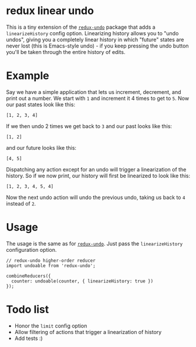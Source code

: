 # redux linear undo

This is a tiny extension of the [`redux-undo`](https://github.com/omnidan/redux-undo) package
that adds a `linearizeHistory` config option. Linearizing history allows you to "undo undos",
giving you a completely linear history in which "future" states are never lost (this is
Emacs-style undo) - if you keep pressing the undo button you'll be taken through the entire
history of edits.

# Example

Say we have a simple application that lets us increment, decrement, and print out a number. We
start with `1` and increment it 4 times to get to `5`. Now our past states look like this:

`[1, 2, 3, 4]`

If we then undo 2 times we get back to `3` and our past looks like this:

`[1, 2]`

and our future looks like this:

`[4, 5]`

Dispatching any action except for an undo will trigger a linearization of the history. So if
we now print, our history will first be linearized to look like this:

`[1, 2, 3, 4, 5, 4]`

Now the next undo action will undo the previous undo, taking us back to `4` instead of `2`.

# Usage

The usage is the same as for [`redux-undo`](https://github.com/omnidan/redux-undo#making-your-reducers-undoable).
Just pass the `linearizeHistory` configuration option.

```
// redux-undo higher-order reducer
import undoable from 'redux-undo';

combineReducers({
  counter: undoable(counter, { linearizeHistory: true })
});
```

# Todo list

* Honor the `limit` config option
* Allow filtering of actions that trigger a linearization of history
* Add tests :)
